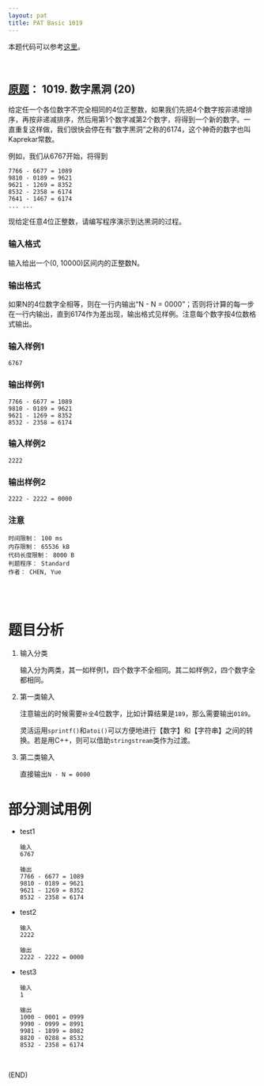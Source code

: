 ```yaml
---
layout: pat
title: PAT Basic 1019
---
```



本题代码可以参考[这里](https://github.com/jJayyyyyyy/cs/tree/master/OJ/PAT/basic_level/1019_%E6%95%B0%E5%AD%97%E9%BB%91%E6%B4%9E)。

<br/>

##	[原题](https://www.patest.cn/contests/pat-b-practise/1019)： 1019. 数字黑洞 (20)

给定任一个各位数字不完全相同的4位正整数，如果我们先把4个数字按非递增排序，再按非递减排序，然后用第1个数字减第2个数字，将得到一个新的数字。一直重复这样做，我们很快会停在有“数字黑洞”之称的6174，这个神奇的数字也叫Kaprekar常数。

例如，我们从6767开始，将得到

	7766 - 6677 = 1089
	9810 - 0189 = 9621
	9621 - 1269 = 8352
	8532 - 2358 = 6174
	7641 - 1467 = 6174
	... ...

现给定任意4位正整数，请编写程序演示到达黑洞的过程。

###	输入格式

输入给出一个(0, 10000)区间内的正整数N。

###	输出格式

如果N的4位数字全相等，则在一行内输出“N - N = 0000”；否则将计算的每一步在一行内输出，直到6174作为差出现，输出格式见样例。注意每个数字按4位数格式输出。

###	输入样例1

	6767

###	输出样例1

	7766 - 6677 = 1089
	9810 - 0189 = 9621
	9621 - 1269 = 8352
	8532 - 2358 = 6174

###	输入样例2

	2222

###	输出样例2

	2222 - 2222 = 0000

###	注意

	时间限制： 100 ms
	内存限制： 65536 kB
	代码长度限制： 8000 B
	判题程序： Standard
	作者： CHEN, Yue

<br/><br/>

#	题目分析

1.	输入分类

	输入分为两类，其一如样例1，四个数字不全相同。其二如样例2，四个数字全都相同。

2.	第一类输入

	注意输出的时候需要`补全`4位数字，比如计算结果是`189`，那么需要输出`0189`。

	灵活运用`sprintf()`和`atoi()`可以方便地进行【数字】和【字符串】之间的转换。若是用C++，则可以借助`stringstream`类作为过渡。

3.	第二类输入

	直接输出`N - N = 0000`

#	部分测试用例

*	test1

		输入
		6767

		输出
		7766 - 6677 = 1089
		9810 - 0189 = 9621
		9621 - 1269 = 8352
		8532 - 2358 = 6174

*	test2

		输入
		2222

		输出
		2222 - 2222 = 0000

*	test3

		输入
		1

		输出
		1000 - 0001 = 0999
		9990 - 0999 = 8991
		9981 - 1899 = 8082
		8820 - 0288 = 8532
		8532 - 2358 = 6174
		
<br/>

(END)
